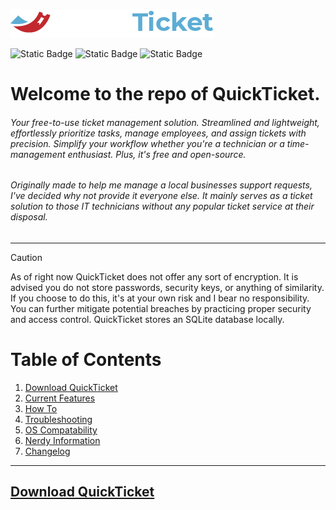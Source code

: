 ![QuickTicket](https://github.com/jkingster/QuickTicket/blob/development/docs/images/quickticket.png)

![Static Badge](https://img.shields.io/badge/stable_version-1.0.0-green) ![Static Badge](https://img.shields.io/badge/contributions-welcome-blue) ![Static Badge](https://img.shields.io/badge/download-link-red?link=https%3A%2F%2Fgithub.com%2Fjkingster%2FQuickTicket%2Freleases%2Ftag%2Fv1.0.0)
 

# Welcome to the repo of QuickTicket.

###### Your free-to-use ticket management solution. Streamlined and lightweight, effortlessly prioritize tasks, manage employees, and assign tickets with precision. Simplify your workflow whether you're a technician or a time-management enthusiast. Plus, it's free and open-source.

###### Originally made to help me manage a local businesses support requests, I've decided why not provide it everyone else. It mainly serves as a ticket solution to those IT technicians without any popular ticket service at their disposal.

---------------------

> [!CAUTION]
> As of right now QuickTicket does not offer any sort of encryption. It is advised you do not store passwords, security keys, or anything of similarity. If you choose to do this, it's at your own risk and I bear no responsibility. You can further mitigate potential breaches by practicing proper security and access control. QuickTicket stores an SQLite database locally. 
# Table of Contents

1. [Download QuickTicket](#download)
2. [Current Features](#current-features)
3. [How To](#how-to)
4. [Troubleshooting](#troubleshooting)
5. [OS Compatability](#os-compatability)
6. [Nerdy Information](#nerdy-informaton)
7. [Changelog](#changelog)

---------------------------------------------------------------------

## <a href="#download">Download QuickTicket</a>